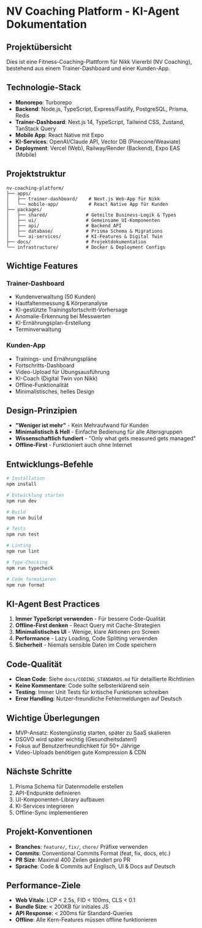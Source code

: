 # NV Coaching Platform - KI-Agent Dokumentation

## Projektübersicht
Dies ist eine Fitness-Coaching-Plattform für Nikk Viererbl (NV Coaching), bestehend aus einem Trainer-Dashboard und einer Kunden-App.

## Technologie-Stack
- **Monorepo**: Turborepo
- **Backend**: Node.js, TypeScript, Express/Fastify, PostgreSQL, Prisma, Redis
- **Trainer-Dashboard**: Next.js 14, TypeScript, Tailwind CSS, Zustand, TanStack Query
- **Mobile App**: React Native mit Expo
- **KI-Services**: OpenAI/Claude API, Vector DB (Pinecone/Weaviate)
- **Deployment**: Vercel (Web), Railway/Render (Backend), Expo EAS (Mobile)

## Projektstruktur
```
nv-coaching-platform/
├── apps/
│   ├── trainer-dashboard/    # Next.js Web-App für Nikk
│   └── mobile-app/           # React Native App für Kunden
├── packages/
│   ├── shared/              # Geteilte Business-Logik & Types
│   ├── ui/                  # Gemeinsame UI-Komponenten
│   ├── api/                 # Backend API
│   ├── database/            # Prisma Schema & Migrations
│   └── ai-services/         # KI-Features & Digital Twin
├── docs/                    # Projektdokumentation
└── infrastructure/          # Docker & Deployment Configs
```

## Wichtige Features

### Trainer-Dashboard
- Kundenverwaltung (50 Kunden)
- Hautfaltenmessung & Körperanalyse
- KI-gestützte Trainingsfortschritt-Vorhersage
- Anomalie-Erkennung bei Messwerten
- KI-Ernährungsplan-Erstellung
- Terminverwaltung

### Kunden-App
- Trainings- und Ernährungspläne
- Fortschritts-Dashboard
- Video-Upload für Übungsausführung
- KI-Coach (Digital Twin von Nikk)
- Offline-Funktionalität
- Minimalistisches, helles Design

## Design-Prinzipien
- **"Weniger ist mehr"** - Kein Mehraufwand für Kunden
- **Minimalistisch & Hell** - Einfache Bedienung für alle Altersgruppen
- **Wissenschaftlich fundiert** - "Only what gets measured gets managed"
- **Offline-First** - Funktioniert auch ohne Internet

## Entwicklungs-Befehle
```bash
# Installation
npm install

# Entwicklung starten
npm run dev

# Build
npm run build

# Tests
npm run test

# Linting
npm run lint

# Type-Checking
npm run typecheck

# Code formatieren
npm run format
```

## KI-Agent Best Practices
1. **Immer TypeScript verwenden** - Für bessere Code-Qualität
2. **Offline-First denken** - React Query mit Cache-Strategien
3. **Minimalistisches UI** - Wenige, klare Aktionen pro Screen
4. **Performance** - Lazy Loading, Code Splitting verwenden
5. **Sicherheit** - Niemals sensible Daten im Code speichern

## Code-Qualität
- **Clean Code**: Siehe `docs/CODING_STANDARDS.md` für detaillierte Richtlinien
- **Keine Kommentare**: Code sollte selbsterklärend sein
- **Testing**: Immer Unit Tests für kritische Funktionen schreiben
- **Error Handling**: Nutzer-freundliche Fehlermeldungen auf Deutsch

## Wichtige Überlegungen
- MVP-Ansatz: Kostengünstig starten, später zu SaaS skalieren
- DSGVO wird später wichtig (Gesundheitsdaten!)
- Fokus auf Benutzerfreundlichkeit für 50+ Jährige
- Video-Uploads benötigen gute Kompression & CDN

## Nächste Schritte
1. Prisma Schema für Datenmodelle erstellen
2. API-Endpunkte definieren
3. UI-Komponenten-Library aufbauen
4. KI-Services integrieren
5. Offline-Sync implementieren

## Projekt-Konventionen
- **Branches**: `feature/`, `fix/`, `chore/` Präfixe verwenden
- **Commits**: Conventional Commits Format (feat, fix, docs, etc.)
- **PR Size**: Maximal 400 Zeilen geändert pro PR
- **Sprache**: Code & Commits auf Englisch, UI & Docs auf Deutsch

## Performance-Ziele
- **Web Vitals**: LCP < 2.5s, FID < 100ms, CLS < 0.1
- **Bundle Size**: < 200KB für initiales JS
- **API Response**: < 200ms für Standard-Queries
- **Offline**: Alle Kern-Features müssen offline funktionieren